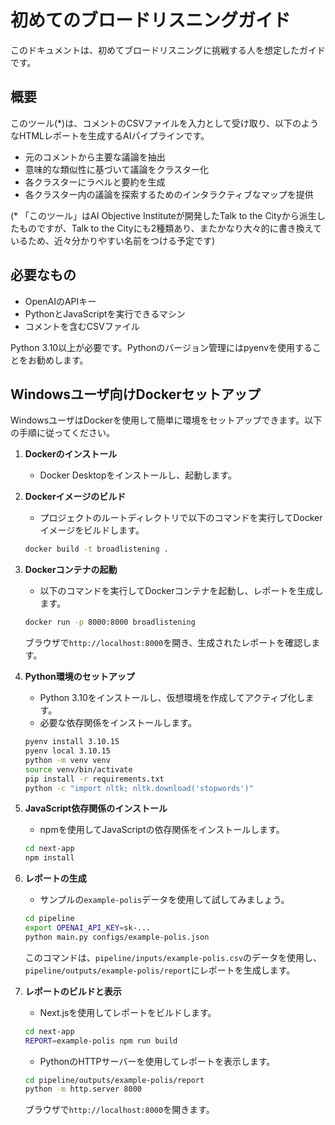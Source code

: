 # 初めてのブロードリスニングガイド

このドキュメントは、初めてブロードリスニングに挑戦する人を想定したガイドです。

## 概要

このツール(*)は、コメントのCSVファイルを入力として受け取り、以下のようなHTMLレポートを生成するAIパイプラインです。

- 元のコメントから主要な議論を抽出
- 意味的な類似性に基づいて議論をクラスター化
- 各クラスターにラベルと要約を生成
- 各クラスター内の議論を探索するためのインタラクティブなマップを提供

(* 「このツール」はAI Objective Instituteが開発したTalk to the Cityから派生したものですが、Talk to the Cityにも2種類あり、またかなり大々的に書き換えているため、近々分かりやすい名前をつける予定です)

## 必要なもの

- OpenAIのAPIキー
- PythonとJavaScriptを実行できるマシン
- コメントを含むCSVファイル

Python 3.10以上が必要です。Pythonのバージョン管理にはpyenvを使用することをお勧めします。

## Windowsユーザ向けDockerセットアップ

WindowsユーザはDockerを使用して簡単に環境をセットアップできます。以下の手順に従ってください。

1. **Dockerのインストール**
   - Docker Desktopをインストールし、起動します。

2. **Dockerイメージのビルド**
   - プロジェクトのルートディレクトリで以下のコマンドを実行してDockerイメージをビルドします。

   ```bash
   docker build -t broadlistening .
   ```

3. **Dockerコンテナの起動**
   - 以下のコマンドを実行してDockerコンテナを起動し、レポートを生成します。

   ```bash
   docker run -p 8000:8000 broadlistening
   ```

   ブラウザで`http://localhost:8000`を開き、生成されたレポートを確認します。


1. **Python環境のセットアップ**
   - Python 3.10をインストールし、仮想環境を作成してアクティブ化します。
   - 必要な依存関係をインストールします。

   ```bash
   pyenv install 3.10.15
   pyenv local 3.10.15
   python -m venv venv
   source venv/bin/activate
   pip install -r requirements.txt
   python -c "import nltk; nltk.download('stopwords')"
   ```

2. **JavaScript依存関係のインストール**
   - npmを使用してJavaScriptの依存関係をインストールします。

   ```bash
   cd next-app
   npm install
   ```

3. **レポートの生成**
   - サンプルの`example-polis`データを使用して試してみましょう。

   ```bash
   cd pipeline
   export OPENAI_API_KEY=sk-...
   python main.py configs/example-polis.json
   ```

   このコマンドは、`pipeline/inputs/example-polis.csv`のデータを使用し、`pipeline/outputs/example-polis/report`にレポートを生成します。

4. **レポートのビルドと表示**
   - Next.jsを使用してレポートをビルドします。

   ```bash
   cd next-app
   REPORT=example-polis npm run build
   ```

   - PythonのHTTPサーバーを使用してレポートを表示します。

   ```bash
   cd pipeline/outputs/example-polis/report
   python -m http.server 8000
   ```

   ブラウザで`http://localhost:8000`を開きます。
